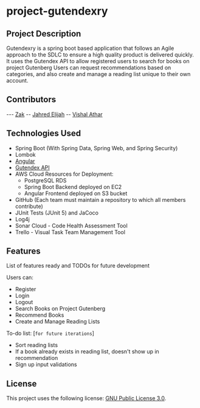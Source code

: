 # project-gutendexry

## Project Description
Gutendexry is a spring boot based application that follows an Agile approach to the SDLC to ensure a high quality product is delivered quickly. It uses the Gutendex API to allow registered users to search for books on project Gutenberg Users can request recommendations based on categories, and also create and manage a reading list unique to their own account.

## Contributors
--- [Zak](https://github.com/ZGApps)
-- [Jahred Elijah](https://github.com/JahredElijah)
-- [Vishal Athar](https://github.com/vishalathar)

## Technologies Used

* Spring Boot (With Spring Data, Spring Web, and Spring Security)
* Lombok
* [Angular](https://github.com/vishalathar/project-gutendexry-angular)
* [Gutendex API](https://gutendex.com)
* AWS Cloud Resources for Deployment:
  - PostgreSQL RDS
  - Spring Boot Backend deployed on EC2
  - Angular Frontend deployed on S3 bucket
* GitHub (Each team must maintain a repository to which all members contribute)
* JUnit Tests (JUnit 5) and JaCoco
* Log4j
* Sonar Cloud - Code Health Assessment Tool
* Trello - Visual Task Team Management Tool

## Features

List of features ready and TODOs for future development  

Users can:
* Register
* Login
* Logout
* Search Books on Project Gutenberg
* Recommend Books
* Create and Manage Reading Lists

To-do list: [`for future iterations`]
* Sort reading lists
* If a book already exists in reading list, doesn't show up in recommendation
* Sign up input validations

## License

This project uses the following license: [GNU Public License 3.0](https://www.gnu.org/licenses/gpl-3.0.en.html).
